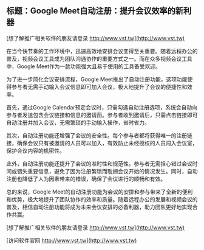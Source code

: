 ## **标题：Google Meet自动注册：提升会议效率的新利器**

[想了解推广相关软件的朋友请登录 http://www.vst.tw](http://www.vst.tw)

在当今快节奏的工作环境中，迅速高效地安排会议变得至关重要。随着远程办公的普及，视频会议工具成为团队沟通协作的重要方式之一。而在众多视频会议工具中，Google Meet作为一款功能强大且易于使用的工具备受欢迎。

为了进一步简化会议安排流程，Google Meet推出了自动注册功能，这项功能使得参与者无需手动输入会议信息即可加入会议，极大地提升了会议的便捷性和效率。

首先，通过Google Calendar预定会议时，只需勾选自动注册选项，系统会自动向参与者发送包含会议链接和信息的邀请函。参与者收到邀请后，只需点击链接即可自动注册并加入会议，无需繁琐的手动输入操作，省时省力。

其次，自动注册功能还增强了会议的安全性。每个参与者都将获得唯一的注册链接，确保会议只有被邀请的人员可以加入，有效防止未经授权的人员闯入会议室，保护会议内容的机密性。

此外，自动注册功能还提升了会议的准时性和规范性。参与者无需担心错过会议时间或错失重要信息，避免了因为注册繁琐而耽搁会议开始的情况发生。同时，自动注册也降低了人为因素带来的错误，确保了会议进行的顺畅和有效。

总的来说，Google Meet的自动注册功能为会议的安排和参与带来了全新的便利和优势，极大地提升了团队协作的效率和质量。随着远程办公的发展和视频会议的普及，相信自动注册功能将成为未来会议安排的必备利器，助力团队更好地实现合作共赢。

[想了解推广相关软件的朋友请登录 http://www.vst.tw](http://www.vst.tw)


[访问软件官网 http://www.vst.tw](http://www.vst.tw)
